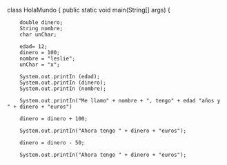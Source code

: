 class HolaMundo {
    public static void main(String[] args) {

        double dinero;
        String nombre;
        char unChar;

        edad= 12;
        dinero = 100;
        nombre = "leslie";
        unChar = "x";

        System.out.printIn (edad);
        System.out.printIn (dinero);
        System.out.printIn (nombre);

        System.out.printIn("Me llamo" + nombre + ", tengo" + edad "años y " + dinero + "euros")

        dinero = dinero + 100;

        System.out.printIn("Ahora tengo " + dinero + "euros");

        dinero = dinero - 50;
         
        System.out.printIn("Ahora tengo " + dinero + "euros");

